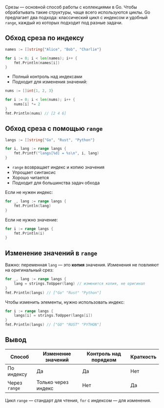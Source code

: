 Срезы — основной способ работы с коллекциями в Go. Чтобы обрабатывать такие структуры, чаще всего используются циклы. Go предлагает два подхода: классический цикл с индексом и удобный `range`, каждый из которых подходит под разные задачи.

## Обход среза по индексу

```go
names := []string{"Alice", "Bob", "Charlie"}

for i := 0; i < len(names); i++ {
	fmt.Println(names[i])
}
```

- Полный контроль над индексами
- Подходит для изменения значений:

```go
nums := []int{1, 2, 3}

for i := 0; i < len(nums); i++ {
	nums[i] *= 2
}
fmt.Println(nums) // [2 4 6]
```

## Обход среза с помощью `range`

```go
langs := []string{"Go", "Rust", "Python"}

for i, lang := range langs {
	fmt.Printf("langs[%d] = %s\n", i, lang)
}
```

- `range` возвращает индекс и копию значения
- Упрощает синтаксис
- Хорошо читается
- Подходит для большинства задач обхода

Если не нужен индекс:

```go
for _, lang := range langs {
	fmt.Println(lang)
}
```

Если не нужно значение:

```go
for i := range langs {
	fmt.Println(i)
}
```

## Изменение значений в `range`

Важно: переменная `lang` — это **копия** значения. Изменения не повлияют на оригинальный срез:

```go
for _, lang := range langs {
	lang = strings.ToUpper(lang) // изменится копия, не оригинал
}
fmt.Println(langs) // ["Go" "Rust" "Python"]
```

Чтобы изменить элементы, нужно использовать индекс:

```go
for i := range langs {
	langs[i] = strings.ToUpper(langs[i])
}
fmt.Println(langs) // ["GO" "RUST" "PYTHON"]
```

## Вывод

| Способ        | Изменение значений | Контроль над порядком | Краткость |
|---------------|---------------------|------------------------|-----------|
| По индексу    | Да                  | Да                     | Нет       |
| Через `range` | Только через индекс | Нет                    | Да        |

Цикл `range` — стандарт для чтения, `for` с индексом — для изменения.
